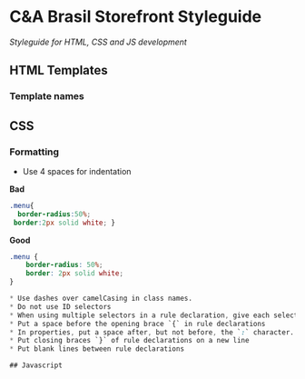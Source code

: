 # C&A Brasil Storefront Styleguide
*Styleguide for HTML, CSS and JS development*

## HTML Templates

### Template names

## CSS

### Formatting

* Use 4 spaces for indentation

**Bad**

```css
.menu{
  border-radius:50%;
 border:2px solid white; }
```

**Good**

```css
.menu {
    border-radius: 50%;
    border: 2px solid white;
}

* Use dashes over camelCasing in class names.
* Do not use ID selectors
* When using multiple selectors in a rule declaration, give each selector its own line.
* Put a space before the opening brace `{` in rule declarations
* In properties, put a space after, but not before, the `:` character.
* Put closing braces `}` of rule declarations on a new line
* Put blank lines between rule declarations

## Javascript


